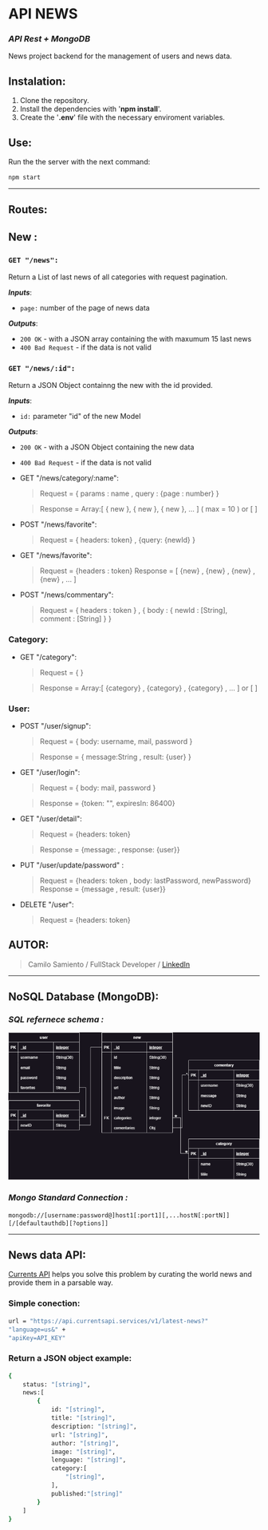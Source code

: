 # **API NEWS**
### **_API Rest + MongoDB_**

News project backend for the management of users and news data.

## **Instalation:**
1. Clone the repository.
2. Install the dependencies with '**npm install**'.
3. Create the '**.env**' file with the necessary enviroment variables.

## **Use:**
Run the the server with the next command:
~~~sh
npm start
~~~
---
## **Routes:**
## New :
### `GET "/news":`
Return a List of last news of all categories with request pagination.

**_Inputs_**:
- `page:` number of the page of news data

**_Outputs_**:
- `200 OK` -  with a JSON array containing the with maxumum 15 last news
- `400 Bad Request` - if the data is not valid
### `GET "/news/:id":`
Return a JSON Object containng the new with the id provided. 

**_Inputs_**:
- `id:` parameter "id" of the new Model

**_Outputs_**:
- `200 OK` -  with a JSON Object containing the new data
- `400 Bad Request` - if the data is not valid
- GET "/news/category/:name": 
    > Request = { params : name , query : {page : number} }

    > Response = Array:[ { new }, { new }, { new }, ... ] ( max = 10 ) or [ ]
- POST "/news/favorite":
    >Request = { headers: token} , {query: {newId} }
- GET "/news/favorite":
    >Request = {headers : token}
    >Response = [ {new} , {new} , {new} , {new} , ... ]
- POST "/news/commentary":
    >Request = { headers : token } , { body : { newId : [String], comment : [String] } }
### Category:
- GET "/category":
    >Request = { }

    >Response = Array:[ {category} , {category} , {category} , ... ] or [ ]
### User:
- POST "/user/signup":
    >Request = { body: username, mail, password }

    >Response = { message:String , result: {user} }
- GET "/user/login": 
    >Request = { body: mail, password }

    >Response = {token: "", expiresIn: 86400}
- GET "/user/detail":
    >Request = {headers: token}

    >Response = {message: , response: {user}}
- PUT "/user/update/password" :
    >Request = {headers: token , body: lastPassword, newPassword}
    >Response = {message , result: {user}}
- DELETE "/user": 
    >Request = {headers: token}

## **AUTOR:**
> Camilo Samiento  /  FullStack Developer  /   [LinkedIn] 
---
## NoSQL Database (MongoDB):
### _SQL refernece schema :_
![ImagenRealaciones](../documentation/diagrama/diagrama%20NewsProject.drawio%20(1).png)
### _Mongo Standard Connection :_
```
mongodb://[username:password@]host1[:port1][,...hostN[:portN]][/[defaultauthdb][?options]]
```
---
## News data API: 
[Currents API] helps you solve this problem by curating the world news and provide them in a parsable way.

### Simple conection: 
```sh
url = "https://api.currentsapi.services/v1/latest-news?"
"language=us&" +
"apiKey=API_KEY"
```
### Return a JSON object example: 
```sh
{
    status: "[string]",
    news:[
        {
            id: "[string]",
            title: "[string]",
            description: "[string]",
            url: "[string]",
            author: "[string]",
            image: "[string]",
            lenguage: "[string]",
            category:[
                "[string]",
            ],
            published:"[string]"
        }
    ]
}
```
[LinkedIn]: https://www.linkedin.com/in/camilo-sarmiento-051a80244/
[Currents API]:https://currentsapi.services/en